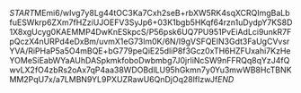 $START$MEmi6/wIvg7y8Lg44tOC3Ka7Cxh2seB+rbXW5RK4sqXCRQImgBaLbfuESWkrp6ZXm7fHZziUJOEFV3SyJp6+03K1bgb5HKqf64rzn1uDydpY7KS8D1X8xgUcyg0KAEMMP4DwKnESkpcS/P56psk6UQ7PU951PvEiAdLci9unkR7FpQczX4nURPd4eDxBm/uvmX1eG73lm0K/6N/I9gVSFQEIN3Gdt3FaUgCVvsrYVA/RiPHaP5a5O4mBQE+bG779peQiE25dliP8f3Gcz0xTH6HZFUxahi7KzHeYOMeSiEabWYaAUhDASpkmkfoboDwbmbg7J0jrliNcSW9nFFRQq8qYzJ4fQwvLX2fO4zbRs2oAx7qP4aa38WDOBdlLU95hGkmn7y0Yu3mwWB8HcTBNKMM2PqU7x/a7LMBN9YL9PXUZRawU6QnDjOq28lfIzwJf$END$